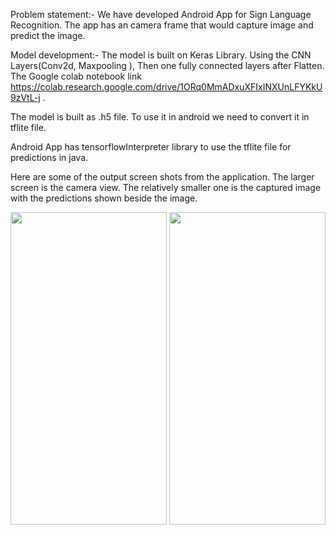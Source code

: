 Problem statement:-
We have developed Android App for Sign Language Recognition. The app has an camera frame that would capture image and predict the image.

Model development:-
The model is built on Keras Library. Using the CNN Layers(Conv2d,  Maxpooling ), Then one fully connected layers after Flatten.
The Google colab notebook link https://colab.research.google.com/drive/1ORq0MmADxuXFIxINXUnLFYKkU9zVtL-j .

The model is built as .h5 file. To use it in android we need to convert it in tflite file.

Android App has tensorflowInterpreter library to use the tflite file for predictions in java. 

Here are some of the output screen shots from the application. The larger screen is the camera view. The relatively smaller one is the captured image with the predictions shown beside the image.

<img src="https://github.com/willyhardik/Sign-Language-Recognition/blob/master/Screenshot_2019-04-24-11-49-37-045_com.amitshekhar.tflite.png" height="500" width="250">


<img src="https://github.com/willyhardik/Sign-Language-Recognition/blob/master/Screenshot_2019-04-24-11-50-46-425_com.amitshekhar.tflite.png" height="500" width="250">
